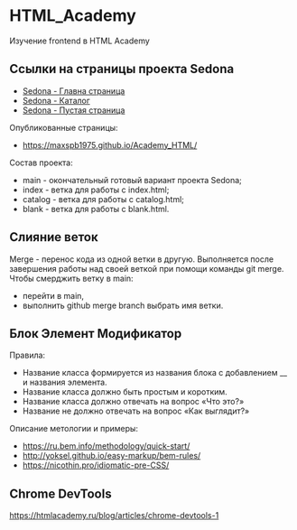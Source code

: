# HTML_Academy

Изучение frontend в HTML Academy

## Ссылки на страницы проекта Sedona

- [Sedona - Главна страница](/Sedona/index.html)
- [Sedona - Каталог](/Sedona/catalog.html)
- [Sedona - Пустая страница](/Sedona/blank.html)

Опубликованные страницы:

- https://maxspb1975.github.io/Academy_HTML/

Состав проекта:

- main - окончательный готовый вариант проекта Sedona;
- index - ветка для работы с index.html;
- catalog - ветка для работы с catalog.html;
- blank - ветка для работы с blank.html.

## Слияние веток

Merge - перенос кода из одной ветки в другую.
Выполняется после завершения работы над своей веткой при помощи команды git merge.
Чтобы cмерджить ветку в main:

- перейти в main,
- выполнить github merge branch выбрать имя ветки.

## Блок Элемент Модификатор

Правила:

- Название класса формируется из названия блока с добавлением \_\_ и названия элемента.
- Название класса должно быть простым и коротким.
- Название класса должно отвечать на вопрос «Что это?»
- Название не должно отвечать на вопрос «Как выглядит?»

Описание метологии и примеры:

- https://ru.bem.info/methodology/quick-start/
- http://yoksel.github.io/easy-markup/bem-rules/
- https://nicothin.pro/idiomatic-pre-CSS/

## Chrome DevTools

https://htmlacademy.ru/blog/articles/chrome-devtools-1
